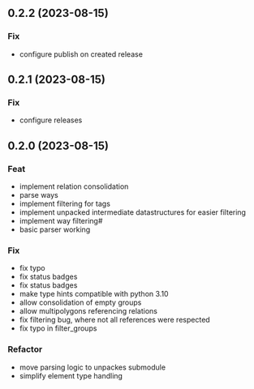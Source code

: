 ## 0.2.2 (2023-08-15)

### Fix

- configure publish on created release

## 0.2.1 (2023-08-15)

### Fix

- configure releases

## 0.2.0 (2023-08-15)

### Feat

- implement relation consolidation
- parse ways
- implement filtering for tags
- implement unpacked intermediate datastructures for easier filtering
- implement way filtering#
- basic parser working

### Fix

- fix typo
- fix status badges
- fix status badges
- make type hints compatible with python 3.10
- allow consolidation of empty groups
- allow multipolygons referencing relations
- fix filtering bug, where not all references were respected
- fix typo in filter_groups

### Refactor

- move parsing logic to unpackes submodule
- simplify element type handling
